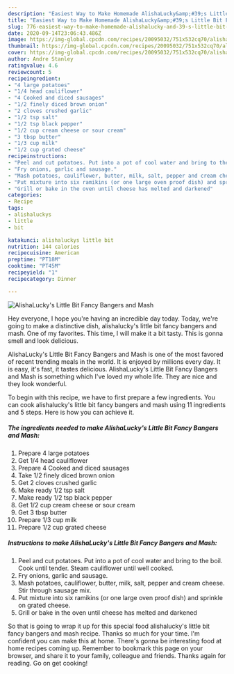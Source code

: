 ```yaml
---
description: "Easiest Way to Make Homemade AlishaLucky&amp;#39;s Little Bit Fancy Bangers and Mash"
title: "Easiest Way to Make Homemade AlishaLucky&amp;#39;s Little Bit Fancy Bangers and Mash"
slug: 776-easiest-way-to-make-homemade-alishalucky-and-39-s-little-bit-fancy-bangers-and-mash
date: 2020-09-14T23:06:43.486Z
image: https://img-global.cpcdn.com/recipes/20095032/751x532cq70/alishaluckys-little-bit-fancy-bangers-and-mash-recipe-main-photo.jpg
thumbnail: https://img-global.cpcdn.com/recipes/20095032/751x532cq70/alishaluckys-little-bit-fancy-bangers-and-mash-recipe-main-photo.jpg
cover: https://img-global.cpcdn.com/recipes/20095032/751x532cq70/alishaluckys-little-bit-fancy-bangers-and-mash-recipe-main-photo.jpg
author: Andre Stanley
ratingvalue: 4.6
reviewcount: 5
recipeingredient:
- "4 large potatoes"
- "1/4 head cauliflower"
- "4 Cooked and diced sausages"
- "1/2 finely diced brown onion"
- "2 cloves crushed garlic"
- "1/2 tsp salt"
- "1/2 tsp black pepper"
- "1/2 cup cream cheese or sour cream"
- "3 tbsp butter"
- "1/3 cup milk"
- "1/2 cup grated cheese"
recipeinstructions:
- "Peel and cut potatoes. Put into a pot of cool water and bring to the boil. Cook until tender. Steam cauliflower until well cooked."
- "Fry onions, garlic and sausage."
- "Mash potatoes, cauliflower, butter, milk, salt, pepper and cream cheese. Stir through sausage mix."
- "Put mixture into six ramikins (or one large oven proof dish) and sprinkle on grated cheese."
- "Grill or bake in the oven until cheese has melted and darkened"
categories:
- Recipe
tags:
- alishaluckys
- little
- bit

katakunci: alishaluckys little bit 
nutrition: 144 calories
recipecuisine: American
preptime: "PT18M"
cooktime: "PT45M"
recipeyield: "1"
recipecategory: Dinner

---
```



![AlishaLucky&#39;s Little Bit Fancy Bangers and Mash](https://img-global.cpcdn.com/recipes/20095032/751x532cq70/alishaluckys-little-bit-fancy-bangers-and-mash-recipe-main-photo.jpg)

Hey everyone, I hope you're having an incredible day today. Today, we're going to make a distinctive dish, alishalucky&#39;s little bit fancy bangers and mash. One of my favorites. This time, I will make it a bit tasty. This is gonna smell and look delicious.



AlishaLucky&#39;s Little Bit Fancy Bangers and Mash is one of the most favored of recent trending meals in the world. It is enjoyed by millions every day. It is easy, it's fast, it tastes delicious. AlishaLucky&#39;s Little Bit Fancy Bangers and Mash is something which I've loved my whole life. They are nice and they look wonderful.


To begin with this recipe, we have to first prepare a few ingredients. You can cook alishalucky&#39;s little bit fancy bangers and mash using 11 ingredients and 5 steps. Here is how you can achieve it.

<!--inarticleads1-->

##### The ingredients needed to make AlishaLucky&#39;s Little Bit Fancy Bangers and Mash:

1. Prepare 4 large potatoes
1. Get 1/4 head cauliflower
1. Prepare 4 Cooked and diced sausages
1. Take 1/2 finely diced brown onion
1. Get 2 cloves crushed garlic
1. Make ready 1/2 tsp salt
1. Make ready 1/2 tsp black pepper
1. Get 1/2 cup cream cheese or sour cream
1. Get 3 tbsp butter
1. Prepare 1/3 cup milk
1. Prepare 1/2 cup grated cheese




<!--inarticleads2-->

##### Instructions to make AlishaLucky&#39;s Little Bit Fancy Bangers and Mash:

1. Peel and cut potatoes. Put into a pot of cool water and bring to the boil. Cook until tender. Steam cauliflower until well cooked.
1. Fry onions, garlic and sausage.
1. Mash potatoes, cauliflower, butter, milk, salt, pepper and cream cheese. Stir through sausage mix.
1. Put mixture into six ramikins (or one large oven proof dish) and sprinkle on grated cheese.
1. Grill or bake in the oven until cheese has melted and darkened




So that is going to wrap it up for this special food alishalucky&#39;s little bit fancy bangers and mash recipe. Thanks so much for your time. I'm confident you can make this at home. There's gonna be interesting food at home recipes coming up. Remember to bookmark this page on your browser, and share it to your family, colleague and friends. Thanks again for reading. Go on get cooking!
